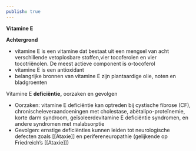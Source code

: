 ```yaml
---
publish: true
---
```

**Vitamine E**

**Achtergrond**

- vitamine E is een vitamine dat bestaat uit een mengsel van acht verschillende vetoplosbare stoffen,vier tocoferolen en vier tocotriënolen. De meest actieve component is α-tocoferol
- vitamine E is een antioxidant
- belangrijke bronnen van vitamine E zijn plantaardige olie, noten en bladgroenten

Vitamine E **deficiëntie,** oorzaken en gevolgen

- Oorzaken: vitamine E deficiëntie kan optreden bij cystische fibrose (CF), chronischeleveraandoeningen met cholestase, abètalipo-proteïnemie, korte darm syndroom, geïsoleerdevitamine E deficiëntie syndromen, en andere syndromen met malabsorptie
- Gevolgen: ernstige deficiënties kunnen leiden tot neurologische defecten zoals [[Ataxie]] en perifereneuropathie (gelijkende op Friedreich’s [[Ataxie]])